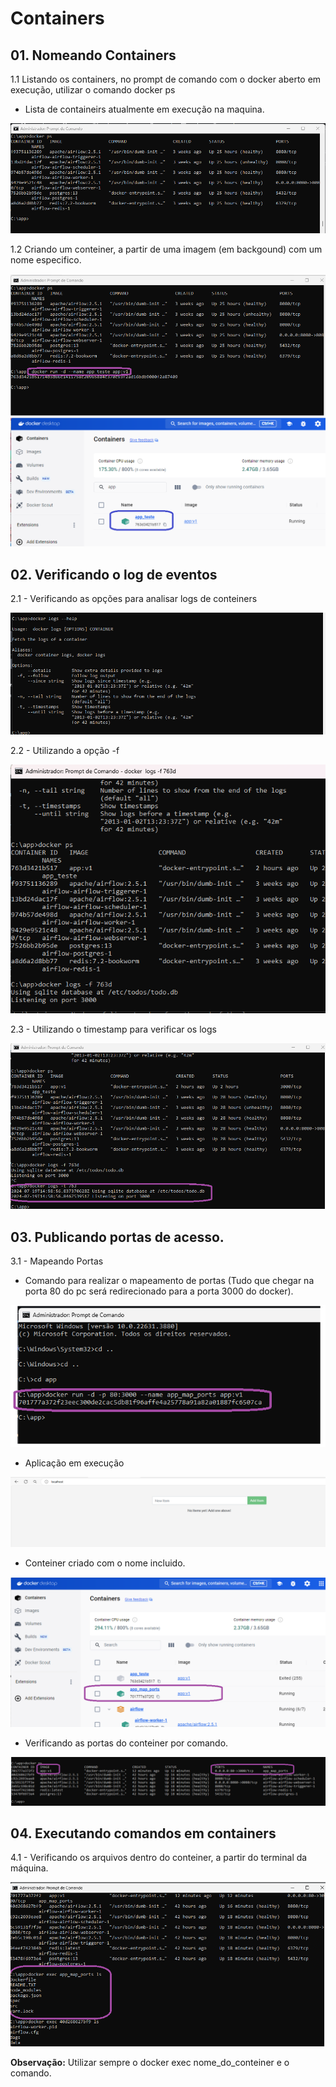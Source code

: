 # Containers

## 01. Nomeando Containers

1.1 Listando os containers, no prompt de comando com o docker aberto em execução, utilizar o comando docker ps

- Lista de containeirs atualmente em execução na maquina.

<img src="https://github.com/JosiTubaroski/Docker_Containers/blob/main/img/01_Lista_Containers.png">

1.2 Criando um conteiner, a partir de uma imagem (em backgound) com um nome especifico.

<img src="https://github.com/JosiTubaroski/Docker_Containers/blob/main/img/02_Nomeando_Conteiners.png">

<img src="https://github.com/JosiTubaroski/Docker_Containers/blob/main/img/03_Container_Criado.png">

## 02. Verificando o log de eventos

2.1 - Verificando as opções para analisar logs de conteiners

<img src="https://github.com/JosiTubaroski/Docker_Containers/blob/main/img/04_Logs_Containers.png">

2.2 - Utilizando a opção -f

<img src="https://github.com/JosiTubaroski/Docker_Containers/blob/main/img/05_docker_logs_F.png">

2.3 - Utilizando o timestamp para verificar os logs

<img src="https://github.com/JosiTubaroski/Docker_Containers/blob/main/img/06_docker_logs_t.png">

## 03. Publicando portas de acesso.

3.1 - Mapeando Portas

- Comando para realizar o mapeamento de portas (Tudo que chegar na porta 80 do pc será redirecionado para a porta 3000 do docker).

<img src="https://github.com/JosiTubaroski/Docker_Containers/blob/main/img/07_Mapeando_Portas.png">

- Aplicação em execução

<img src="https://github.com/JosiTubaroski/Docker_Containers/blob/main/img/08_Acessando_Aplicacao.png">

- Conteiner criado com o nome incluido.

<img src="https://github.com/JosiTubaroski/Docker_Containers/blob/main/img/09_App_Map_Ports.png">

- Verificando as portas do conteiner por comando.

<img src="https://github.com/JosiTubaroski/Docker_Containers/blob/main/img/10_Docker_ps_MapPorts.png">

## 04. Executando comandos em containers

4.1 - Verificando os arquivos dentro do conteiner, a partir do terminal da máquina.

<img src="https://github.com/JosiTubaroski/Docker_Containers/blob/main/img/11_Comandos_ls.png">

<b>Observação:</b> Utilizar sempre o docker exec nome_do_conteiner e o comando.











